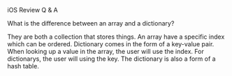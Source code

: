 iOS Review Q & A

What is the difference between an array and a dictionary?

They are both a collection that stores things. An array have a specific index which can be ordered. Dictionary comes in the form of a key-value pair. When looking up a value in the array, the user will use the index. For dictionarys, the user will using the key. The dictionary is also a form of a hash table. 
